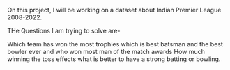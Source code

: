 On this project, I will be working on a dataset about Indian Premier League 2008-2022.

THe Questions I am trying to solve are-  

Which team has won the most trophies
which is best batsman and the best bowler ever and who won most man of the match awards
How much winning the toss effects
what is better to have a strong batting or bowling. 
